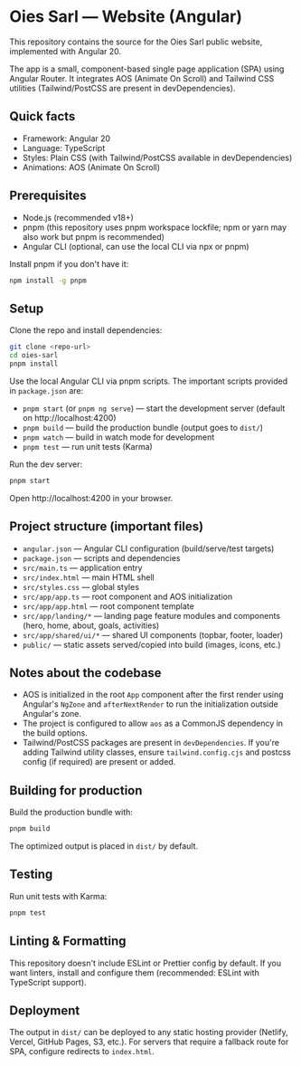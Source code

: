 # Oies Sarl — Website (Angular)

This repository contains the source for the Oies Sarl public website, implemented with Angular 20.

The app is a small, component-based single page application (SPA) using Angular Router. It integrates AOS (Animate On Scroll) and Tailwind CSS utilities (Tailwind/PostCSS are present in devDependencies).

## Quick facts

- Framework: Angular 20
- Language: TypeScript
- Styles: Plain CSS (with Tailwind/PostCSS available in devDependencies)
- Animations: AOS (Animate On Scroll)

## Prerequisites

- Node.js (recommended v18+)
- pnpm (this repository uses pnpm workspace lockfile; npm or yarn may also work but pnpm is recommended)
- Angular CLI (optional, can use the local CLI via npx or pnpm)

Install pnpm if you don't have it:

```bash
npm install -g pnpm
```

## Setup

Clone the repo and install dependencies:

```bash
git clone <repo-url>
cd oies-sarl
pnpm install
```

Use the local Angular CLI via pnpm scripts. The important scripts provided in `package.json` are:

- `pnpm start` (or `pnpm ng serve`) — start the development server (default on http://localhost:4200)
- `pnpm build` — build the production bundle (output goes to `dist/`)
- `pnpm watch` — build in watch mode for development
- `pnpm test` — run unit tests (Karma)

Run the dev server:

```bash
pnpm start
```

Open http://localhost:4200 in your browser.

## Project structure (important files)

- `angular.json` — Angular CLI configuration (build/serve/test targets)
- `package.json` — scripts and dependencies
- `src/main.ts` — application entry
- `src/index.html` — main HTML shell
- `src/styles.css` — global styles
- `src/app/app.ts` — root component and AOS initialization
- `src/app/app.html` — root component template
- `src/app/landing/*` — landing page feature modules and components (hero, home, about, goals, activities)
- `src/app/shared/ui/*` — shared UI components (topbar, footer, loader)
- `public/` — static assets served/copied into build (images, icons, etc.)

## Notes about the codebase

- AOS is initialized in the root `App` component after the first render using Angular's `NgZone` and `afterNextRender` to run the initialization outside Angular's zone.
- The project is configured to allow `aos` as a CommonJS dependency in the build options.
- Tailwind/PostCSS packages are present in `devDependencies`. If you're adding Tailwind utility classes, ensure `tailwind.config.cjs` and postcss config (if required) are present or added.

## Building for production

Build the production bundle with:

```bash
pnpm build
```

The optimized output is placed in `dist/` by default.

## Testing

Run unit tests with Karma:

```bash
pnpm test
```

## Linting & Formatting

This repository doesn't include ESLint or Prettier config by default. If you want linters, install and configure them (recommended: ESLint with TypeScript support).

## Deployment

The output in `dist/` can be deployed to any static hosting provider (Netlify, Vercel, GitHub Pages, S3, etc.). For servers that require a fallback route for SPA, configure redirects to `index.html`.
